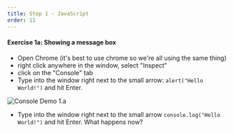 ```yaml
---
title: Step 1 - JavaScript
order: 11
---
```


#### Exercise 1a: Showing a message box

- Open Chrome (it's best to use chrome so we're all using the same thing)
- right click anywhere in the window, select "Inspect"
- click on the "Console" tab
- Type into the window right next to the small arrow: `alert("Hello World!")` and hit Enter.

![Console Demo 1.a](/images/console_demo-1a.png)

- Type into the window right next to the small arrow `console.log("Hello World!")` and hit Enter. What happens now?
